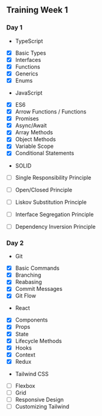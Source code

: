 ## Training Week 1
### Day 1
- TypeScript
- [x] Basic Types
- [x] Interfaces
- [x] Functions
- [x] Generics
- [x] Enums

- JavaScript
- [x] ES6
- [x] Arrow Functions / Functions
- [x] Promises
- [x] Async/Await
- [x] Array Methods 
- [x] Object Methods
- [x] Variable Scope
- [x] Conditional Statements

- SOLID
- [ ] Single Responsibility Principle
- [ ] Open/Closed Principle
- [ ] Liskov Substitution Principle    
- [ ] Interface Segregation Principle
- [ ] Dependency Inversion Principle


### Day 2
- Git 
- [x] Basic Commands
- [x] Branching
- [x] Reabasing
- [x] Commit Messages
- [x] Git Flow 
- React
- [x] Components
- [x] Props
- [x] State
- [x] Lifecycle Methods
- [x] Hooks
- [x] Context
- [x] Redux
- Tailwind CSS
- [ ] Flexbox
- [ ] Grid
- [ ] Responsive Design
- [ ] Customizing Tailwind
